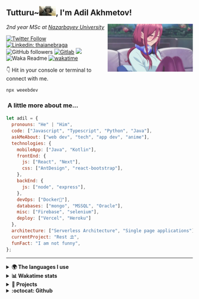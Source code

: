 <h2>Tutturu~<img src="img/tuturu.gif" width="45" alt="">, I'm Adil Akhmetov! <img src="img/miku-dance.gif" width="50" alt=""></h2>
<img align='right' src="img/miku.gif" width="230" alt="">
<p><em>2nd year MSc at <a href="https://nu.edu.kz/">Nazarbayev University</a>
<a href="https://sdu.edu.kz/"><img src="img/sdu-ahegao.svg" align="right" width="100" alt=""></a>
</em></p>

[![Twitter Follow](https://img.shields.io/twitter/follow/weeebdev?label=Follow)](https://twitter.com/intent/follow?screen_name=weeebdev)
[![Linkedin: thaianebraga](https://img.shields.io/badge/-adildev-blue?style=flat-square&logo=Linkedin&logoColor=white&link=https://www.linkedin.com/in/adildev/)](https://www.linkedin.com/in/adildev/)
![GitHub followers](https://img.shields.io/github/followers/weeebdev?label=Follow&style=flat-square)
[![Gitlab](https://img.shields.io/badge/Gitlab-weeebdev-orange?style=flat-square&logo=gitlab)](https://gitlab.com/weeebdev)
![](https://visitor-badge.glitch.me/badge?page_id=weeebdev.weeebdev)
![Waka Readme](https://github.com/weeebdev/weeebdev/workflows/Waka%20Readme/badge.svg)
[![wakatime](https://wakatime.com/badge/user/1fb6390f-222e-4088-8de8-840ef1443858.svg)](https://wakatime.com/@1fb6390f-222e-4088-8de8-840ef1443858)
<!-- [![Leetcode badge](https://leetcode-badge.chyroc.cn/?name=user3449f)](https://leetcode.com/user3449f/) -->

👇 Hit in your console or terminal to connect with me.

```bash
npx weeebdev
```

### <img src="https://media.giphy.com/media/VgCDAzcKvsR6OM0uWg/giphy.gif" width="50" alt=""> A little more about me...

```javascript
let adil = {
  pronouns: "He" | "Him",
  code: ["Javascript", "Typescript", "Python", "Java"],
  askMeAbout: ["web dev", "tech", "app dev", "anime"],
  technologies: {
    mobileApp: ["Java", "Kotlin"],
    frontEnd: {
      js: ["React", "Next"],
      css: ["AntDesign", "react-bootstrap"],
    },
    backEnd: {
      js: ["node", "express"],
    },
    devOps: ["Docker🐳"],
    databases: ["mongo", "MSSQL", "Oracle"],
    misc: ["Firebase", "selenium"],
    deploy: ["Vercel", "Heroku"]
  },
  architecture: ["Serverless Architecture", "Single page applications"],
  currentProject: "Rest ⛱",
  funFact: "I am not funny",
};
```

---

<details>
  <summary><b>🌍 The languages I use</b></summary>
  <hr>
  
  
| ⏰ Past month | ⌛️ Past Year |
|---|---|
| <a href="https://wakatime.com/@adildev"><img src="https://wakatime.com/share/@adilDev/4ebe423a-b427-4031-b073-d221b9528df7.svg" height="300px"></a> | <a href="https://wakatime.com/@adildev"><img src="https://wakatime.com/share/@adilDev/1b4a30f1-9a7f-47fe-b8d2-0fc90f37fcd3.svg" height="300px"></a> |
</details>

<details>
<summary><b>📊 Wakatime stats</b><br></summary>
<div>
<hr/>

<!--START_SECTION:waka-->
![Code Time](http://img.shields.io/badge/Code%20Time-4%2C405%20hrs%209%20mins-blue)

![Profile Views](http://img.shields.io/badge/Profile%20Views-1-blue)

![Lines of code](https://img.shields.io/badge/From%20Hello%20World%20I%27ve%20Written-8.6%20million%20lines%20of%20code-blue)

**🐱 My GitHub Data** 

> 📦 542.1 kB Used in GitHub's Storage 
 > 
> 💼 Opted to Hire
 > 
> 📜 62 Public Repositories 
 > 
> 🔑 14 Private Repositories 
 > 
**I'm an Early 🐤** 

```text
🌞 Morning                380 commits         █░░░░░░░░░░░░░░░░░░░░░░░░   04.87 % 
🌆 Daytime                3787 commits        ████████████░░░░░░░░░░░░░   48.50 % 
🌃 Evening                3028 commits        ██████████░░░░░░░░░░░░░░░   38.78 % 
🌙 Night                  613 commits         ██░░░░░░░░░░░░░░░░░░░░░░░   07.85 % 
```
📅 **I'm Most Productive on Tuesday** 

```text
Monday                   920 commits         ███░░░░░░░░░░░░░░░░░░░░░░   11.78 % 
Tuesday                  2033 commits        ███████░░░░░░░░░░░░░░░░░░   26.04 % 
Wednesday                902 commits         ███░░░░░░░░░░░░░░░░░░░░░░   11.55 % 
Thursday                 1052 commits        ███░░░░░░░░░░░░░░░░░░░░░░   13.47 % 
Friday                   401 commits         █░░░░░░░░░░░░░░░░░░░░░░░░   05.14 % 
Saturday                 821 commits         ███░░░░░░░░░░░░░░░░░░░░░░   10.51 % 
Sunday                   1679 commits        █████░░░░░░░░░░░░░░░░░░░░   21.50 % 
```


📊 **This Week I Spent My Time On** 

```text
🕑︎ Time Zone: Asia/Almaty

💬 Programming Languages: 
Other                    23 hrs 13 mins      █████████████████░░░░░░░░   67.57 % 
Python                   8 hrs 46 mins       ██████░░░░░░░░░░░░░░░░░░░   25.52 % 
Markdown                 56 mins             █░░░░░░░░░░░░░░░░░░░░░░░░   02.75 % 
C++                      35 mins             ░░░░░░░░░░░░░░░░░░░░░░░░░   01.72 % 
Lua                      24 mins             ░░░░░░░░░░░░░░░░░░░░░░░░░   01.20 % 

🔥 Editors: 
Chrome                   21 hrs 39 mins      ████████████████░░░░░░░░░   63.02 % 
VS Code                  8 hrs 57 mins       ███████░░░░░░░░░░░░░░░░░░   26.05 % 
fish                     1 hr 39 mins        █░░░░░░░░░░░░░░░░░░░░░░░░   04.85 % 
Neovim                   1 hr 8 mins         █░░░░░░░░░░░░░░░░░░░░░░░░   03.34 % 
Obsidian                 56 mins             █░░░░░░░░░░░░░░░░░░░░░░░░   02.75 % 

🐱‍💻 Projects: 
AutoStreamlit            21 hrs 24 mins      ████████████████░░░░░░░░░   62.30 % 
Writing                  2 hrs 46 mins       ██░░░░░░░░░░░░░░░░░░░░░░░   08.10 % 
Terminal                 1 hr 45 mins        █░░░░░░░░░░░░░░░░░░░░░░░░   05.14 % 
contests                 1 hr 20 mins        █░░░░░░░░░░░░░░░░░░░░░░░░   03.93 % 
sightread                1 hr 5 mins         █░░░░░░░░░░░░░░░░░░░░░░░░   03.18 % 

💻 Operating System: 
Mac                      34 hrs 21 mins      █████████████████████████   100.00 % 
```

**I Mostly Code in Jupyter Notebook** 

```text
Python                   5 repos             █░░░░░░░░░░░░░░░░░░░░░░░░   05.49 % 
CSS                      4 repos             █░░░░░░░░░░░░░░░░░░░░░░░░   04.40 % 
Lua                      2 repos             █░░░░░░░░░░░░░░░░░░░░░░░░   02.20 % 
C++                      1 repo              ░░░░░░░░░░░░░░░░░░░░░░░░░   01.10 % 
Promela                  1 repo              ░░░░░░░░░░░░░░░░░░░░░░░░░   01.10 % 
```



**Timeline**

![Lines of Code chart](https://raw.githubusercontent.com/weeebdev/weeebdev/master/assets/bar_graph.png)


 Last Updated on 16/04/2024 01:16:42 UTC
<!--END_SECTION:waka-->
</div>
</details>

<details>
<summary><b>🧾 Projects</b></summary>
<hr>

|Project|Status|
|---|---|
|[![ReadMe Card](https://github-readme-stats.vercel.app/api/pin/?username=weeebdev&repo=waifu.pics&theme=dracula)](https://github.com/weeebdev/waifu.pics)|[![time tracker](https://wakatime.com/badge/github/weeebdev/waifu.pics.svg)](https://wakatime.com/badge/github/weeebdev/waifu.pics)|
|[![ReadMe Card](https://github-readme-stats.vercel.app/api/pin/?username=mentor-ship&repo=mentorship&theme=dracula)](https://github.com/Mentor-ship/Mentorship)|[![time tracker](https://wakatime.com/badge/github/Mentor-ship/Mentorship.svg)](https://wakatime.com/badge/github/Mentor-ship/Mentorship)|
|[![ReadMe Card](https://github-readme-stats.vercel.app/api/pin/?username=masters-and-Abu&repo=tolqyn&theme=dracula)](https://github.com/Masters-and-Abu/Tolqyn)|[![time tracker](https://wakatime.com/badge/github/Masters-and-Abu/Tolqyn.svg)](https://wakatime.com/badge/github/Masters-and-Abu/Tolqyn)|
|[![ReadMe Card](https://github-readme-stats.vercel.app/api/pin/?username=dracula&repo=unigram&theme=dracula)](https://github.com/dracula/unigram)||

</details>

<details>
  <summary><b>:octocat: Github</b></summary>
  <hr>
  <a href="https://sourcekarma.vercel.app/weeebdev"><img src="https://sourcekarma-og.vercel.app/api/weeebdev/github" alt="" align="left"/></a>
  <img src="https://github-readme-stats.vercel.app/api?username=weeebdev&show_icons=true&theme=dracula&hide_title=true&hide_rank=true&count_private=true" align="right"/>
</details>
<div align="center">
  <kbd>
    <img src="https://waifu.now.sh/sfw/hug" alt="">
  </kbd>
</div>
